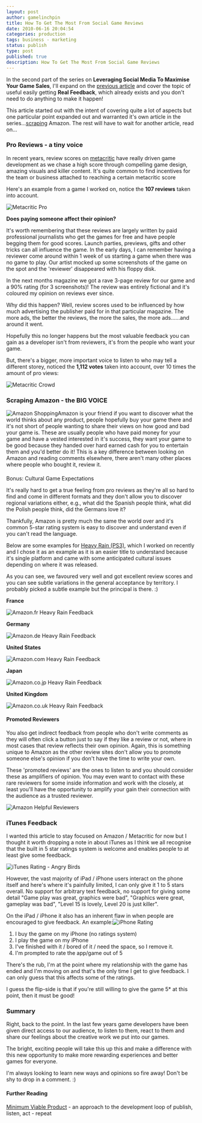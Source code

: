 ```yaml
---
layout: post
author: gamelinchpin
title: How To Get The Most From Social Game Reviews
date: 2010-06-16 20:04:54
categories: production
tags: business - marketing
status: publish
type: post
published: true
description: How To Get The Most From Social Game Reviews
---
```

In the second part of the series on **Leveraging Social Media To
Maximise Your Game Sales**, I'll expand on the [previous
article](/2010/06/leveraging-social-media.html) and cover the topic of
useful easily getting **Real Feedback**, which already exists and you
don't need to do anything to make it happen!

This article started out with the intent of covering quite a lot of
aspects but one particular point expanded out and warranted it's own
article in the
series...[scraping](http://en.wikipedia.org/wiki/Web_scraping) Amazon. The rest will have to wait for another article, read on...

### Pro Reviews - a tiny voice

In recent years, review scores on
[metacritic](http://www.metacritic.com/) have really driven game development as we chase a high score through compelling game design, amazing visuals and killer content. It's quite common to find incentives for the team or business attached to reaching a certain metacritic score

Here's an example from a game I worked on, notice the **107 reviews**
taken into account.

![](assets/Metacritic-Pro.png "Metacritic Pro")

**Does paying someone affect their opinion?**

It's worth remembering that these reviews are largely written by paid
professional journalists who get the games for free and have people
begging them for good scores. Launch parties, previews, gifts and other
tricks can all influence the game. In the early days, I can remember
having a reviewer come around within 1 week of us starting a game when
there was no game to play. Our artist mocked up some screenshots of the
game on the spot and the 'reviewer' disappeared with his floppy disk.

In the next months magazine we got a rave 3-page review for our game and
a 90% rating (for 3 screenshots)! The review was entirely fictional and
it's coloured my opinion on reviews ever since.

Why did this happen? Well, review scores used to be influenced by how
much advertising the publisher paid for in that particular magazine. The
more ads, the better the reviews, the more the sales, the more
ads......and around it went.

Hopefully this no longer happens but the most valuable feedback you can
gain as a developer isn't from reviewers, it's from the people who want
your game.

But, there's a bigger, more important voice to listen to who may tell a
different storey, noticed the **1,112 votes** taken into account, over
10 times the amount of pro
views:

![](assets/Metacritic-Crowd.png "Metacritic Crowd")

### Scraping Amazon - the BIG VOICE

![](assets/AmazonShopping.png "Amazon Shopping")Amazon is your friend if
you want to discover what the world thinks about any product, people
hopefully buy your game there and it's not short of people wanting to
share their views on how good and bad your game is. These are usually
people who have paid money for your game and have a vested interested in
it's success, they want your game to be good because they handed over
hard earned cash for you to entertain them and you'd better do it! This
is a key difference between looking on Amazon and reading comments
elsewhere, there aren't many other places where people who bought it,
review it.

####
Bonus: Cultural Game Expectations

It's really hard to get a true feeling from pro reviews as they're all
so hard to find and come in different formats and they don't allow you
to discover regional variations either, e.g., what did the Spanish
people think, what did the Polish people think, did the Germans love it?

Thankfully, Amazon is pretty much the same the world over and it's
common 5-star rating system is easy to discover and understand even if
you can't read the language.

Below are some examples for [Heavy Rain
(PS3)](http://www.amazon.co.uk/gp/product/B002BWONF8?ie=UTF8&tag=gamedevelcons-21&linkCode=as2&camp=1634&creative=19450&creativeASIN=B002BWONF8), which I worked on recently and I chose it as an example as it is an easier title to understand because it's single platform and came with some anticipated cultural issues depending on where it was released.

As you can see, we favoured very well and got excellent review scores
and you can see subtle variations in the general acceptance by
territory. I probably picked a subtle example but the principal is
there. :)

**France**

![](assets/Amazon.fr-Heavy-Rain-Feedback.png "Amazon.fr Heavy Rain Feedback")

**Germany**

![](assets/Amazon.de-Heavy-Rain-Feedback.png "Amazon.de Heavy Rain Feedback")

**United States**

![](assets/Amazon.com-Heavy-Rain-Feedback1.png "Amazon.com Heavy Rain Feedback")

**Japan**

![](assets/Amazon.co_.jp-Heavy-Rain-Feedback.png "Amazon.co.jp Heavy Rain Feedback")

**United Kingdom**

![](assets/Amazon.co_.uk-Heavy-Rain-Feedback1.png "Amazon.co.uk Heavy Rain Feedback")

#### Promoted Reviewers

You also get indirect feedback from people who don't write comments as
they will often click a button just to say if they like a review or not,
where in most cases that review reflects their own opinion. Again, this
is something unique to Amazon as the other review sites don't allow you
to promote someone else's opinion if you don't have the time to write
your own.

These 'promoted reviews' are the ones to listen to and you should
consider these as amplifiers of opinion. You may even want to contact
with these rare reviewers for some inside information and work with the
closely, at least you'll have the opportunity to amplify your gain their
connection with the audience as a trusted reviewer.

![](assets/Amazon-Helpful-Reviewers.png "Amazon Helpful Reviewers")

### iTunes Feedback

I wanted this article to stay focused on Amazon / Metacritic for now but
I thought it worth dropping a note in about iTunes as I think we all
recognise that the built in 5 star ratings system is welcome and enables
people to at least give some feedback.

![](assets/iTunes-Rating-Angry-Birds.png "iTunes Rating - Angry Birds")

However, the vast majority of iPad / iPhone users interact on the phone
itself and here's where it's painfully limited, I can only give it 1 to
5 stars overall. No support for arbitrary text feedback, no support for
giving some detail "Game play was great, graphics were bad", "Graphics
were great, gameplay was bad", "Level 15 is lovely, Level 20 is just
killer".

On the iPad / iPhone it also has an inherent flaw in when people are
encouraged to give feedback.
 An example:![](assets/iPhone-Rating.png "iPhone Rating")
 1. I buy the game on my iPhone (no ratings system)
 2. I play the game on my iPhone
 3. I've finished with it / bored of it / need the space, so I remove
it.
 4. I'm prompted to rate the app/game out of 5

There's the rub, I'm at the point where my relationship with the game
has ended and I'm moving on and that's the only time I get to give
feedback. I can only guess that this affects some of the ratings.

I guess the flip-side is that if you're still willing to give the game
5\* at this point, then it must be good!

### Summary

Right, back to the point. In the last few years game developers have
been given direct access to our audience, to listen to them, react to
them and share our feelings about the creative work we put into our
games.

The bright, exciting people will take this up this and make a difference
with this new opportunity to make more rewarding experiences and better
games for everyone.

I'm always looking to learn new ways and opinions so fire away! Don't be
shy to drop in a comment. :)

#### Further Reading

[Minimum Viable
Product](/2010/06/why-you-should-minimum-viable-product.html) - an
approach to the development loop of publish, listen, act - repeat
